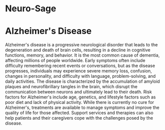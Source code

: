 # Neuro-Sage

# Alzheimer's Disease

Alzheimer's disease is a progressive neurological disorder that leads to the degeneration and death of brain cells, resulting in a decline in cognitive functions, memory, and behavior. It is the most common cause of dementia, affecting millions of people worldwide. Early symptoms often include difficulty remembering recent events or conversations, but as the disease progresses, individuals may experience severe memory loss, confusion, changes in personality, and difficulty with language, problem-solving, and daily activities. The disease is characterized by the accumulation of amyloid plaques and neurofibrillary tangles in the brain, which disrupt the communication between neurons and ultimately lead to their death. Risk factors for Alzheimer's include age, genetics, and lifestyle factors such as poor diet and lack of physical activity. While there is currently no cure for Alzheimer's, treatments are available to manage symptoms and improve the quality of life for those affected. Support services and therapies can also help patients and their caregivers cope with the challenges posed by the disease.

